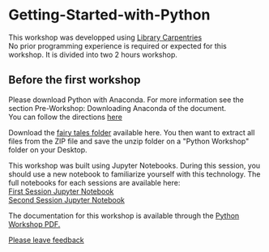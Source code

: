 # Getting-Started-with-Python

This workshop was developped using [Library Carpentries](https://librarycarpentry.org/lc-python-intro/) <br>
No prior programming experience is required or expected for this workshop. It is divided into two 2 hours workshop.

## Before the first workshop

Please download Python with Anaconda. For more information see the section Pre-Workshop: Downloading Anaconda of the document.<br>
You can follow the directions [here](https://librarycarpentry.org/lc-python-intro/setup.html) <br>

Download the [fairy tales folder](https://github.com/ClaraTurp/Getting-Started-with-Python/blob/main/FairyTales.zip) available here. You then want to extract all files from the ZIP file and save the unzip folder on a "Python Workshop" folder on your Desktop.

This workshop was built using Jupyter Notebooks. During this session, you should use a new notebook to familiarize yourself with this technology.
The full notebooks for each sessions are available here: <br>
[First Session Jupyter Notebook](https://github.com/ClaraTurp/Getting-Started-with-Python/blob/main/pythonWorkshop_firstSession_2022.ipynb)<br>
[Second Session Jupyter Notebook]()

The documentation for this workshop is available through the [Python Workshop PDF.](https://github.com/ClaraTurp/Getting-Started-with-Python/blob/main/Python%20Workshop_2021-03-12.pdf)


[Please leave feedback](https://forms.office.com/Pages/ResponsePage.aspx?id=cZYxzedSaEqvqfz4-J8J6jyp0g6_kyVDhNJTXJrpgkRUNkRUVU1IMzc5RElTUlZEWUtBM01aSUZLUi4u)
